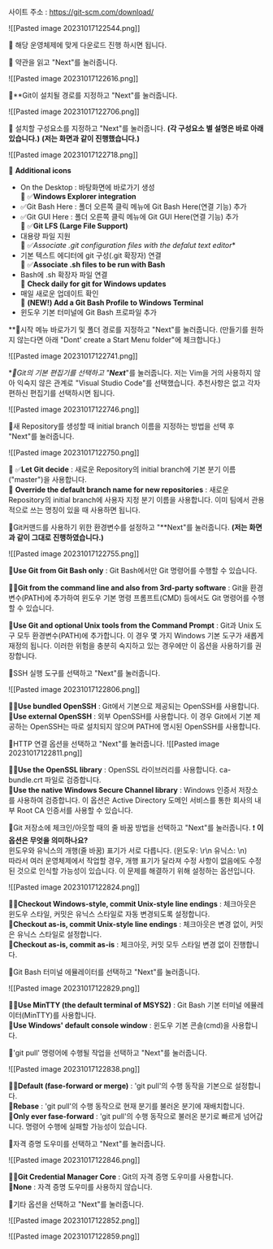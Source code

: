 사이트 주소 :  https://git-scm.com/download/


![[Pasted image 20231017122544.png]]

📌 해당 운영체제에 맞게 다운로드 진행 하시면 됩니다.


📢 약관을 읽고 "Next"를 눌러줍니다.


![[Pasted image 20231017122616.png]]


📢**Git이 설치될 경로를 지정하고 "Next"를 눌러줍니다.

![[Pasted image 20231017122706.png]]


📢 설치할 구성요소를 지정하고 "Next"를 눌러줍니다.
**(각 구성요소 별 설명은 바로 아래 있습니다.)** **(저는 화면과 같이 진행했습니다.)**

![[Pasted image 20231017122718.png]]

📌 **Additional icons**  
- On the Desktop : 바탕화면에 바로가기 생성  
📌 ✅**Windows Explorer integration**  
- ✅Git Bash Here : 폴더 오른쪽 클릭 메뉴에 Git Bash Here(연결 기능) 추가  
- ✅Git GUI Here : 폴더 오른쪽 클릭 메뉴에 Git GUI Here(연결 기능) 추가  
📌 ✅**Git LFS (Large File Support)**  
- 대용량 파일 지원  
📌 ✅**Associate .git* configuration files with the defalut text editor**  
- 기본 텍스트 에디터에 git 구성(.git 확장자) 연결  
📌 ✅**Associate .sh files to be run with Bash**  
- Bash에 .sh 확장자 파일 연결  
📌 **Check daily for git for Windows updates**  
- 매일 새로운 업데이트 확인  
📌 **(NEW!) Add a Git Bash Profile to Windows Terminal**  
- 윈도우 기본 터미널에 Git Bash 프로파일 추가


**📢시작 메뉴 바로가기 및 폴더 경로를 지정하고 "Next"를 눌러줍니다.
(만들기를 원하지 않는다면 아래 "Dont' create a Start Menu folder"에 체크합니다.)

![[Pasted image 20231017122741.png]]


**📢Git의 기본 편집기를 선택하고 "***Next****"를 눌러줍니다. 저는 Vim을 거의 사용하지 않아 익숙지 않은 관계로 "Visual Studio Code"를 선택했습니다. 추천사항은 없고 각자 편하신 편집기를 선택하시면 됩니다.

![[Pasted image 20231017122746.png]]


📢새 Repository를 생성할 때 initial branch 이름을 지정하는 방법을 선택 후 "Next"를 눌러줍니다.


![[Pasted image 20231017122750.png]]


📌 ✅**Let Git decide** : 새로운 Repository의 initial branch에 기본 분기 이름("master")을 사용합니다.  
📌 **Override the default branch name for new repositories** : 새로운 Repository의 initial branch에 사용자 지정 분기 이름을 사용합니다. 이미 팀에서 관용적으로 쓰는 명칭이 있을 때 사용하면 됩니다.

📢Git커맨드를 사용하기 위한 환경변수를 설정하고 "**Next"를 눌러줍니다.
**(저는 화면과 같이 그대로 진행하였습니다.)**


![[Pasted image 20231017122755.png]]

📌**Use Git from Git Bash only** : Git Bash에서만 Git 명령어를 수행할 수 있습니다.  

📌✅**Git from the command line and also from 3rd-party software** : Git을 환경변수(PATH)에 추가하여 윈도우 기본 명령 프롬프트(CMD) 등에서도 Git 명령어를 수행할 수 있습니다.

📌**Use Git and optional Unix tools from the Command Prompt** : Git과 Unix 도구 모두 환경변수(PATH)에 추가합니다. 이 경우 몇 가지 Windows 기본 도구가 새롭게 재정의 됩니다. 이러한 위험을 충분히 숙지하고 있는 경우에만 이 옵션을 사용하기를 권장합니다.



📢SSH 실행 도구를 선택하고 "Next"를 눌러줍니다.


![[Pasted image 20231017122806.png]]


📌✅**Use bundled OpenSSH** : Git에서 기본으로 제공되는 OpenSSH를 사용합니다.  
📌**Use external OpenSSH** : 외부 OpenSSH를 사용합니다. 이 경우 Git에서 기본 제공하는 OpenSSH는 따로 설치되지 않으며 PATH에 명시된 OpenSSH를 사용합니다.



📢HTTP 연결 옵션을 선택하고 "Next"를 눌러줍니다.
![[Pasted image 20231017122811.png]]

📌✅**Use the OpenSSL library** : OpenSSL 라이브러리를 사용합니다. ca-bundle.crt 파일로 검증합니다.  
📌**Use the native Windows Secure Channel library** : Windows 인증서 저장소를 사용하여 검증합니다. 이 옵션은 Active Directory 도메인 서비스를 통한 회사의 내부 Root CA 인증서를 사용할 수 있습니다.


📢Git 저장소에 체크인/아웃할 때의 줄 바꿈 방법을 선택하고 "Next"를 눌러줍니다.
❗ **이 옵션은 무엇을 의미하나요?**  
윈도우와 유닉스의 개행(줄 바꿈) 표기가 서로 다릅니다. (윈도우: \r\n 유닉스: \n)  
따라서 여러 운영체제에서 작업할 경우, 개행 표기가 달라져 수정 사항이 없음에도 수정된 것으로 인식할 가능성이 있습니다. 이 문제를 해결하기 위해 설정하는 옵션입니다.

![[Pasted image 20231017122824.png]]


📌✅**Checkout Windows-style, commit Unix-style line endings** : 체크아웃은 윈도우 스타일, 커밋은 유닉스 스타일로 자동 변경되도록 설정합니다.  
📌**Checkout as-is, commit Unix-style line endings** : 체크아웃은 변경 없이, 커밋은 유닉스 스타일로 설정합니다.  
📌**Checkout as-is, commit as-is** : 체크아웃, 커밋 모두 스타일 변경 없이 진행합니다.



📢Git Bash 터미널 에뮬레이터를 선택하고 "Next"를 눌러줍니다.

![[Pasted image 20231017122829.png]]

📌✅**Use MinTTY (the default terminal of MSYS2)** : Git Bash 기본 터미널 에뮬레이터(MinTTY)를 사용합니다.  
📌**Use Windows' default console window** : 윈도우 기본 콘솔(cmd)을 사용합니다.


📢'git pull' 명령어에 수행될 작업을 선택하고 "Next"를 눌러줍니다.


![[Pasted image 20231017122838.png]]

📌✅**Default (fase-forward or merge)** : 'git pull'의 수행 동작을 기본으로 설정합니다.  
📌**Rebase** : 'git pull'의 수행 동작으로 현재 분기를 불러온 분기에 재배치합니다.  
📌**Only ever fase-forward** : 'git pull'의 수행 동작으로 불러온 분기로 빠르게 넘어갑니다. 명령어 수행에 실패할 가능성이 있습니다.

📢자격 증명 도우미를 선택하고 "Next"를 눌러줍니다.

![[Pasted image 20231017122846.png]]

📌✅**Git Credential Manager Core** : Git의 자격 증명 도우미를 사용합니다.  
📌**None** : 자격 증명 도우미를 사용하지 않습니다.

📢기타 옵션을 선택하고 "Next"를 눌러줍니다.

![[Pasted image 20231017122852.png]]



![[Pasted image 20231017122859.png]]